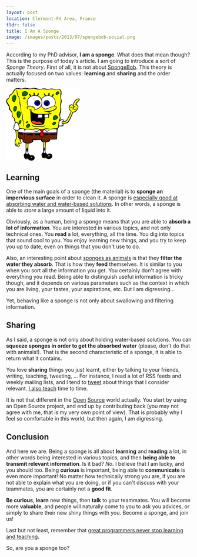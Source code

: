 ```yaml
---
layout: post
location: Clermont-Fd Area, France
tldr: false
title: I Am A Sponge
image: /images/posts/2013/07/spongebob-social.png
---
```


According to my PhD advisor, **I am a sponge**. What does that mean though? This
is the purpose of today's article. I am going to introduce a sort of _Sponge
Theory_. First of all, it is not about
[SpongeBob](https://en.wikipedia.org/wiki/SpongeBob_SquarePants). This theory is
actually focused on two values: **learning** and **sharing** and the order
matters.

![](/images/posts/spongebob.png)

## Learning

One of the main goals of a sponge (the material) is to **sponge an impervious
surface** in order to clean it. A sponge is [especially good at absorbing water
and water-based solutions](<http://en.wikipedia.org/wiki/Sponge_(material)>). In
other words, a sponge is able to _store_ a large amount of liquid into it.

Obviously, as a human, being a sponge means that you are able to **absorb a lot
of information**. You are interested in various topics, and not only technical
ones.
You **read** a lot, everything, all the time. You dig into topics that sound
cool to you. You enjoy learning new things, and you try to keep you up to date,
even on things that you don't use to do.

Also, an interesting point about [sponges as
animals](https://en.wikipedia.org/wiki/Sponge) is that they **filter the water
they absorb**. That is how they **feed** themselves. It is similar to you when
you sort all the information you get. You certainly don't agree with everything
you read. Being able to distinguish useful information is tricky though, and it
depends on various parameters such as the context in which you are living, your
tastes, your aspirations, etc. But I am digressing...

Yet, behaving like a sponge is not only about swallowing and filtering
information.

## Sharing

As I said, a sponge is not only about holding water-based solutions. You can
**squeeze sponges in order to get the absorbed water** (please, don't do that
with animals!). That is the second characteristic of a sponge, it is able to
return what it contains.

You love **sharing** things you just learnt, either by talking to your friends,
writing, teaching, tweeting, ... For instance, I read a lot of RSS feeds and
weekly mailing lists, and I tend to [tweet](http://twitter.com/couac) about
things that I consider relevant. [I also
teach](/2013/06/07/teaching-is-the-best-way-to-learn/) time to time.

It is not that different in the
[Open](http://williamdurand.fr/2012/01/16/did-i-tell-you-open-source-was-awesome/)
[Source](http://williamdurand.fr/2013/07/04/on-open-sourcing-libraries/)
world actually. You start by using an Open Source project, and end up by
contributing back (you may not agree with me, that is my very own point of view).
That is probably why I feel so comfortable in this world, but then again, I am
digressing.

## Conclusion

And here we are. Being a sponge is all about **learning** and **reading** a lot,
in other words being interested in various topics, and then **being able to
transmit relevant information**. Is it bad? _No._ I believe that I am lucky, and
you should too. Being **curious** is important, being able to **communicate** is
even more important! No matter how technically strong you are, if you are not
able to explain what you are doing, or if you can't discuss with your teammates,
you are certainly not a **good fit**.

**Be curious**, **learn** new things, then **talk** to your teammates. You will
become more **valuable**, and people will naturally come to you to ask you
advices, or simply to share their new shiny things with you. Become a sponge,
and join us!

Last but not least, remember that [great programmers never stop learning and
teaching](http://37signals.com/svn/posts/3559-my-observations-about-teaching-and-learning-programming).

So, are you a sponge too?
